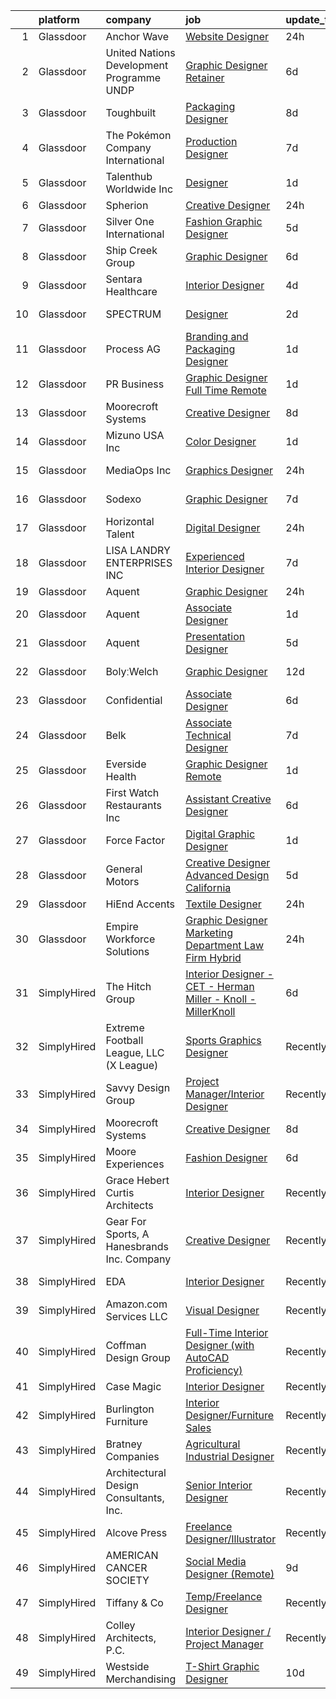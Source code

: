 

|    | platform    | company                                     | job                                                                                                                                                                                                                                                                                                                                                                                                                                                                                                                                                                                                                                                                                                                                                                                                                                                                                                                                                                                                                                                                                                                                                                                                                                                                                                                                                                                                                                                                                                                                     | update_time   | location              |
|---:|:------------|:--------------------------------------------|:----------------------------------------------------------------------------------------------------------------------------------------------------------------------------------------------------------------------------------------------------------------------------------------------------------------------------------------------------------------------------------------------------------------------------------------------------------------------------------------------------------------------------------------------------------------------------------------------------------------------------------------------------------------------------------------------------------------------------------------------------------------------------------------------------------------------------------------------------------------------------------------------------------------------------------------------------------------------------------------------------------------------------------------------------------------------------------------------------------------------------------------------------------------------------------------------------------------------------------------------------------------------------------------------------------------------------------------------------------------------------------------------------------------------------------------------------------------------------------------------------------------------------------------|:--------------|:----------------------|
|  1 | Glassdoor   | Anchor Wave                                 | [Website Designer](https://www.glassdoor.com/partner/jobListing.htm?pos=115&ao=1110586&s=58&guid=00000181ae39d930ac2b7c58a2650a85&src=GD_JOB_AD&t=SR&vt=w&ea=1&cs=1_e3ee3503&cb=1656485436075&jobListingId=1007968721489&cpc=F4EED0218A761C36&jrtk=3-0-1g6n3jmaeklsq801-1g6n3jmb0irma800-9c5ba889389ef706--6NYlbfkN0AMmzKC2Nr5G1e8rIw7Vt9yg0nX9m3Sh1UDMvcQtIa0Wcul-QjZsApobSvX44OJa3lSh8cP1X-DywBCyit9hz5W3gvs6T9dH9NieQckxS2QV5DUat1tUZHMygOTjCiNJZ574azr0NKm2RuBKT7u6oiRtwxQPs36SnkT3IjmN8ppASNMmRZDHPbD7ck-rGtuUwjAAgxLrzUqGpzxVEr-jdyl8cKECtE5z5NHzf0Jt0TvOlhQn1t65Wngs1t6q9VeP1mTNQs5YIdFfigHvjo2YxA-i61oGJ8HEojpS1iQQFqLbEVh9xbMfyTOHxXdZzGlxMQjU0aGZcXCP_P4dxSwVauC-yAn5dkkfBhrsh9rqVgO25NFxaLsEcb3a9GdFq1dRJiKg2bd5VLAc80I5gwcQbfonVcDBd9kj1ZYlVxR2fpNcuCO48aHMdSWn0rOJHD2PhSjcQbjTkWdlDarFfGAUOeAJB6p8XYVHW6SDDAIYU338aRuewI_HrrlXIzZafBLJBE%3D)                                                                                                                                                                                                                                                                                                                                                                                                                                                                                                                                                                                                                                                                               | 24h           | Remote                |
|  2 | Glassdoor   | United Nations Development Programme  UNDP  | [Graphic Designer  Retainer ](https://www.glassdoor.com/partner/jobListing.htm?pos=130&ao=1136043&s=58&guid=00000181ae39d930ac2b7c58a2650a85&src=GD_JOB_AD&t=SR&vt=w&cs=1_c52be9df&cb=1656485436077&jobListingId=1007957267554&jrtk=3-0-1g6n3jmaeklsq801-1g6n3jmb0irma800-9eb7f1d2f1fc61df-)                                                                                                                                                                                                                                                                                                                                                                                                                                                                                                                                                                                                                                                                                                                                                                                                                                                                                                                                                                                                                                                                                                                                                                                                                                            | 6d            | Remote                |
|  3 | Glassdoor   | Toughbuilt                                  | [Packaging Designer](https://www.glassdoor.com/partner/jobListing.htm?pos=101&ao=1110586&s=58&guid=00000181ae39d930ac2b7c58a2650a85&src=GD_JOB_AD&t=SR&vt=w&ea=1&cs=1_e7e5a950&cb=1656485436070&jobListingId=1007952430060&cpc=8F946C24CF1A525E&jrtk=3-0-1g6n3jmaeklsq801-1g6n3jmb0irma800-0b7d8448e62768bf--6NYlbfkN0C4BDBIIfYywdCnnQWSiy8nzgMXr_T-T3FVOPaJNWu58sZHQP4c05NbEHUnsO5ve6OuW10Oli3_DUMNxbEVmi82GZmU4jdpu38fPRpG0ek7tOhAinm8wbXyoXwmhT4b-mWKUgANTIcKIc0X1YcIpVF_SewikGBWXDbuiZcao1ss5ro8kVCe8W_Leo9dzysIyxEoVxBPMTTp54LnA7Q-SQtmnDzwgt601b8ncL-1cJSC919vHxuljOn8tLpdJEAjFWZ7GlnumDRDbBv2NKswp8ZIBJAXk01ClNEHkysT_ZcAKJaxlLMoG-JI0KXFZ0oM9c8yZxY0DWBZDW8waWXosbhblp4p88sWj_i-xZCdcQqwZn3DQai3ipp5ryy2doDQhUgjZlm0LlgHNd-Y6v9qDwvsz66meS-_T7cg5REeF-xVwtaimJf_Z-TM64he3sOO5FCeXPAU6UI9e-9XztFq2gSrG_KfmGiQbNTO6p5_Uef_-cnB62ti5qfX64DoPCgd5mgulkeW_U6vUGMy1EonVfe0SlSQwn_e6kc%3D)                                                                                                                                                                                                                                                                                                                                                                                                                                                                                                                                                                                                                                             | 8d            | Irvine, CA            |
|  4 | Glassdoor   | The Pokémon Company International           | [Production Designer](https://www.glassdoor.com/partner/jobListing.htm?pos=111&ao=1110586&s=58&guid=00000181ae39d930ac2b7c58a2650a85&src=GD_JOB_AD&t=SR&vt=w&cs=1_a674fa25&cb=1656485436074&jobListingId=1007955797822&cpc=BAEB662971763A76&jrtk=3-0-1g6n3jmaeklsq801-1g6n3jmb0irma800-4569c9f00602e85a--6NYlbfkN0CsgUO0V2fSZxJANSxJiftVXeq1wpG4BxYFHzXoW0hPJmDJUt2tzUiX1Ik0E_2Ey5P3kuNJ3C0wFjwctbU8l_JDKLh6ElT_rMbhSWciRMhpvSZpqoYnMlETf_RIlPnzlNUm4wIpokSk57A1FSCxwXFQT-1pp-s-hfYjvb8nAGcRUcCh59v9G856GmBldQ6_7ib5z4-lD4UQMI-os3xv9WsJ6If3TiuRJsJLkmeOSGvEE3TeHQhW0I-d4voCYgLZkaAGSWvTSlMQ2LgHzVE3poZkhJUiuJBnLuwutLY6pQCMX9EUCGin_StFgSF-nqVRvhYH-jY0P5x8yxd6N5e2LtEpl9pB-nqpCkDYZUbmVS3BAYVfR6deojuKzUvy98Z7K6LRC5cvAj03uaF_Rj9zyWostPc68Wq0Pn9aOuw-eX1Xe0H-2ugbMCYB3b9QgTNBYaJ84p5nBQWcchsocapG_dXWByfTteAaQflWgp3xjJsJqh-ppiIgKPHn5V3_8xkjaydYnESUrlnKT45R0bkV_89dHIKo0a4ZTz5SK3gDIztXQDUQlTDmJErQyxJkbBS3Nhw_TEWPATnkY0S4XYaoRCM7CmEE9ByErWWon5pJGcr4EHiiNQbxlsK9lHUrAIEsTwe4K3x64PXG6VwB_AdbiIZHQjPZ50qTx7OW6RKrAs7ixdMdGxknT_hnSw5Oz_U1WUrOd5Ryf94w7_JZIdbFChZsdjj51IyBl0w6YyMcAgdBr34l2POCvPj2nHWMFjquzBr1NJXzUdUJi8DZzJ02BT-43J3jcza2ihaQCaqQmSCk7oCjCdRaMF5XU3VqjsVSLu72uV2cIDbdMPw1j2l0DNrHQmOBNjqI4O8WEurT8LfL0fmRqbdJ2AXYamFdH-ry882EpTapnI_mnA%3D%3D)                                                                                                                                                                                                                                                                   | 7d            | Bellevue, WA          |
|  5 | Glassdoor   | Talenthub Worldwide  Inc                    | [Designer](https://www.glassdoor.com/partner/jobListing.htm?pos=120&ao=1110586&s=58&guid=00000181ae39d930ac2b7c58a2650a85&src=GD_JOB_AD&t=SR&vt=w&ea=1&cs=1_b5651ccb&cb=1656485436076&jobListingId=1007966635440&cpc=FD1C1DA32C38CFA7&jrtk=3-0-1g6n3jmaeklsq801-1g6n3jmb0irma800-fbacad516c4124db--6NYlbfkN0DpwFV3tuw9vFlML3xauMsT_S9XsNg3VdZNHiuyFzGFE3ciwNCiWa1qTVbJP6xa3o2_RDibRzh9ZakIX3XITw2FMiqLTKzcm8WACGVKYWHYVohHcXxKgB5hdrSb_JJExb_URpaFFGq5WpQ_WgKlwSp7mM-D5dJ1tAh75zwwP2K9299EAg_OUP-MTQBniZ4iS_2mndCXJ1kf2t6RSvv1hD0BoY0NFy6h6G7jjyN3H22ldfsy66VwiXhZIXg96T5jfPIeswyAAIiWJ7byNuRemPUIJRhl4nDuSYtA5AdeZ7B6c7np5AiTxy-kQ_m0LBBXCX8dIvC6LTgQKdz_puPjyQD9sgtu9F9oTChz4OTDtLHtLAhhOvAn5ZQRjVV1Xq6NUAIaUbDdZrwgXWe6aoRKjnHWYJ-qm5hyhXrAhRrKI1PuLc30FU0CmW-f0bqAcTphuajRZYVURpaC3ir5aDFBUo9DYerEdTVm2mZoeK-PKgVPvQ1NAOdc7d0zA74beyJmfwxsB5a0wxVK48QKdElrGmyA)                                                                                                                                                                                                                                                                                                                                                                                                                                                                                                                                                                                                                                                                     | 1d            | Newark, NJ            |
|  6 | Glassdoor   | Spherion                                    | [Creative Designer](https://www.glassdoor.com/partner/jobListing.htm?pos=119&ao=1110586&s=58&guid=00000181ae39d930ac2b7c58a2650a85&src=GD_JOB_AD&t=SR&vt=w&ea=1&cs=1_759d56f5&cb=1656485436076&jobListingId=1007968398628&cpc=1CBFC3E34E2A31FF&jrtk=3-0-1g6n3jmaeklsq801-1g6n3jmb0irma800-a004ee921c75ddfd--6NYlbfkN0BpNZHkGCYrNx41be8qaaTe0TzeBrdPS_PZvndxEDoRqCuH3CNcO_WgIxvH872q8BX-7iqETQq2o4DhM9gu2Z8ux8jUu5fKgiJQEN2ZBoisA4QWu2kSLHOEa8QUrQ9bbrqrJltAIE8KLgbM7W-fojAnViAWRJ_uk4RFZMsJ4iln13-cpJy_LFAPoxV-GOYumSrm579Idxa6ihUSu9TdtqA6FK_O1FLDe4PNE-VOMp1Vjve-2HVCSi2RH6jhuJU6dOb9G5iPd4BVk9n4u1grBc2eYgafhH29jVv2iddS-UdKUFxD-hFt7i5YvApccnp6g4a_oxjDDnCL6crvJp4brBQBrIDXx7TLF42qlkzz3HolOBXoN0IKP01zyyUG0Zt2cFornd3d7qaVS6LuhyljuWcJwVNIrCmFib91V8BCij0apWHAp8tW2z9KyNOlY1Q4iQ85Ekj0X9EBT1SfwBP0sJWEFi0M1s9YAcJhWE2Bgi3HMtcq7DFPnkC4bN-XMkp2E2nuuAQE6RnABw%3D%3D)                                                                                                                                                                                                                                                                                                                                                                                                                                                                                                                                                                                                                                                                | 24h           | Lebanon, IN           |
|  7 | Glassdoor   | Silver One International                    | [Fashion   Graphic Designer](https://www.glassdoor.com/partner/jobListing.htm?pos=106&ao=1110586&s=58&guid=00000181ae39d930ac2b7c58a2650a85&src=GD_JOB_AD&t=SR&vt=w&ea=1&cs=1_4f6c6224&cb=1656485436073&jobListingId=1007960182730&cpc=F5E96E35A1725171&jrtk=3-0-1g6n3jmaeklsq801-1g6n3jmb0irma800-3a6a9cb12624eae0--6NYlbfkN0CPKkCvCkja5ODHbDGpYljTShcneim2dZY2lAzUYGn0_73bX5U5zSpw1-HyiiWgRcUjDq3i3VUoVJlTgkZDmhvlXX518Sipwod1cTQiTxAsFXCPT7pTeq8s_3FoszeZkZC-JeecFrGFslj4r1eijsPk-JPu5v57Clh1fePcP5cvQ-NvLbo1Pbp2bIznynr56-9J7ZGthNPkN0jfAGa6MWSA19Av4VbM_nhA7eAxXTzEZrjoZzfw7UlaUNJ8OWXC4wtnm_rPnVUH4KqucPdmBcWR8hRzjlkHI3a1Si670T-VDmdRDtqynHYzfBiKbXwphdT0E9ogl8sXSXH5ygyonk5mhucYy8bnIzLTkF5mxDx6H-zN-oCZNbZ2gzxe8IaCvrngNm6RmKa4s64IgOu0fpe2EJJRTo7DTaYssakhu4AEd6wKG4VVUwqQcIPh34RnTUJ1eILtqMObXXA8HT7Tr0QGu5IjB80uSniAldt6BZS_u8D-Jn4uHROweMbqytAtwaJkeFUWc8lAsg%3D%3D)                                                                                                                                                                                                                                                                                                                                                                                                                                                                                                                                                                                                                                                       | 5d            | New York, NY          |
|  8 | Glassdoor   | Ship Creek Group                            | [Graphic Designer](https://www.glassdoor.com/partner/jobListing.htm?pos=108&ao=1110586&s=58&guid=00000181ae39d930ac2b7c58a2650a85&src=GD_JOB_AD&t=SR&vt=w&ea=1&cs=1_740d51cc&cb=1656485436074&jobListingId=1007956703658&cpc=8795CF9063CD573D&jrtk=3-0-1g6n3jmaeklsq801-1g6n3jmb0irma800-294a730c8ecf10c9--6NYlbfkN0B9j9O5n-1LscwMAdS4p-6oiCmxaOWXlhHvPGnFmzw30uwkfCvRkxt40IVWYaQ7Hf7-LqEvmsr1xZr60duPNPv_NX8r5pq_YsAoYkFnCjLd-K6mnOYtD4f0z8fvGbn7ShgZI7g5dEga8zkdaV_NN7LGhUa3viJOCgULhL6VL2qm4JF2zKjomx-cTzeEtrm5uu10bjoCWcQyM7AslicwjOVxRB0VIrQ_3DbO7GBBNbmEbZ7sGx0q3ywZoq24XheKLhaL6sVsNu2frsJh_HzqcGHiG3YapP-8qyDM2ZDpETPNslAJtTeaGzKIsKdWtfqK-yv9X28w7CDJARlok_yyq4tFnkFtFFQK89AslKdLbQlSMrff4OCwwcBnY0dmxIDBxfd6TyP5qKcDcZXvnLkul_rTm7sSq-60NpEP6F-nWX-pon54OULIVgW3JupcPf_QAh9pIqY6pYMz9ixS_LytDTAstLOM-QWfL2Wp6j3YQbBpxSsZUXV-1JIq)                                                                                                                                                                                                                                                                                                                                                                                                                                                                                                                                                                                                                                                                                             | 6d            | Alaska                |
|  9 | Glassdoor   | Sentara Healthcare                          | [Interior Designer](https://www.glassdoor.com/partner/jobListing.htm?pos=109&ao=1110586&s=58&guid=00000181ae39d930ac2b7c58a2650a85&src=GD_JOB_AD&t=SR&vt=w&cs=1_53722dd2&cb=1656485436074&jobListingId=1007962506642&cpc=1160948BCBA38B5B&jrtk=3-0-1g6n3jmaeklsq801-1g6n3jmb0irma800-7994117a7e047eb7--6NYlbfkN0BR10NTQfaB1yo2JGhWaVBWoe3GU9Ykl7KQ6wmprbJkziVFgZ-JEYuOUk51A-EqTm_dAzvgjvmxf9MwdReZZ1c0joDCD1Me5h4nIGpARPchOQREjDUWSGBWOeO5M_PyGca0h5tRCbThnC1LO6L764U2Rkft3yafMcI_38eksdvBjltif4L9QXFIvEbErQFqOhbPTbA5sa1PCCSbwmMj4UnSHww8rfeGBXa9dxnTUjz2IkjG4uNijCBYepZHDfHcqSK0Ik2_7SdHDocNB-Wd0rcVjPEEAoiGs-2OUkiR-e-IAFyhq9cdCl-eszYs-yjNJwlK1aA6su7UWg4VexWzDbzrrcKLqGtG5oRXgspMe8Kv4GAgMlDqi462SmMnjjLwGtCfkHw__emsUEgN0T--W7b82Ic4tpUsAHWtXW1on_dFcKJo98OF9C9jCjT_0F8ZMz3yv6nUvQVKsoA4ka3fvRZRyoiKg1XOvG92LjYJqdo_6lVl5y0Cf9iQ8jZqflqnAdu1bLbKSgTQlTWvy_UJaP3iLj9MK7k7Re2BWTPvAcfGzis6s5SGANsD60B2e_BUFRNYeEYkrAoHxyqZQZlgs_AVgnodqwvsVg5Y1iWbErq03slASJbE4bqEQeKiOlKqV1L7p6DJNGhQiOckQixX4QVqgP2cGS1wHxraask3BdQ0Qi54aMwvtvoVlq-ylLNZdvKIIYlXPEHV-WOZq8L56oKuh3SALs4lbIOXaBuIGqqzk8B8EId-qgVeps90SOaKB87r3tpzIPw5wEj9pwl15m6rNWpeJQ0truXtc-QMjWWm9pPiEvPq68XM9GAy8oD5M5lL7yDD7sfisH0uDdcrhiXRFF0uunwvE-z9ulPt9SPcTWXvnnPmZI7rzE7nmQVWm5eyTuLhst-Q9pN_0siRYH1FUF0Vsp-wSKpVZdJT87vo5Yra3h1YpgaBg82PGYV8Q2i_VdHfvPC-690cRg-QAbWPaGXELSNSWTlTbXohQVFooUYCsxrhsXLGIfqeLID-QrfXJlYP16m2M-v0QHCEAFGhJCIwsjUANX9Qlsh1HaOwux70yYvtOGIqpqpS1jw_lrWPZvnV6pmqKgZWdtjVpXYujvIP7rbiYxNurxiFeT-gNcWRkQMTgt3Xa7S_McKZMMXAxhVDP1UHoi9HU9LDavZ2) | 4d            | Norfolk, VA           |
| 10 | Glassdoor   | SPECTRUM                                    | [Designer](https://www.glassdoor.com/partner/jobListing.htm?pos=104&ao=1110586&s=58&guid=00000181ae39d930ac2b7c58a2650a85&src=GD_JOB_AD&t=SR&vt=w&cs=1_c4f61b1f&cb=1656485436073&jobListingId=1007964859367&cpc=40021B6B9FB64F38&jrtk=3-0-1g6n3jmaeklsq801-1g6n3jmb0irma800-bca17ddc9c90627d--6NYlbfkN0CeXNZYxOzgf11O9-TFJft4I5QLQjKTqoL33Rtx55G7TvJvoeF0OvnaEShlzRsRct1467AX8AsKdAvFS41gaH99N4hkCd6XS26Eq5YKWK9r3pFN-0gSKkMv9CrFJpbE3QiMHaOKlApa-BFelzqr2Aua1Z6AmSDI5kWJBRAWIfFAQcZCSPe7Rn48HEkzmEwAA_OAzVxBnzkf51HkVymlWM6kgJ0peE8n8qdH0oibvhLLAUDcL7oDNUmgz9ivHMmiX-xjK76PbGU68cjIWhjzEWCL0dyKVe21aGY0xZxj27ZgJztPJfnDKEyl3LTziebVUahE_71BuWEQx5o1phT2jX0GuWuMcVDWf_fvZiaHohERcaJ8f1ROPHxj50VZ0XXit7zM9N3mgvZLsPuyrc235yE6YGTUSo3zo62YnL2A-aIVt7-qrXv6v96g9pkPgBR-Lgs%3D)                                                                                                                                                                                                                                                                                                                                                                                                                                                                                                                                                                                                                                                                                                                                                            | 2d            | Greenwood Village, CO |
| 11 | Glassdoor   | Process AG                                  | [Branding and Packaging Designer](https://www.glassdoor.com/partner/jobListing.htm?pos=102&ao=1110586&s=58&guid=00000181ae39d930ac2b7c58a2650a85&src=GD_JOB_AD&t=SR&vt=w&ea=1&cs=1_7f1a875c&cb=1656485436071&jobListingId=1007966773609&cpc=FD1C1DA32C38CFA7&jrtk=3-0-1g6n3jmaeklsq801-1g6n3jmb0irma800-8ff9b889165fe325--6NYlbfkN0DdNONLqhA8z6QrX6vw37qu8cGScUjPKwqVQr3YAsb4-4WTJI3A_wgZMMbJk-JR-k6XDuSuM1QXAjKzbPz7F4GCNQ96wTGCtzMdniKO-gkPQqC8XHUi2vyluXx3_HjqUU2IqgGd2UtY6vwGHRN_2bHJkogKg6LYVuYaV9wGEnhuViturJ039iS_HsWn7NV5AqkQX39Xt6VVpTxyGyuYFJN4lrwKIOGymzspExtfPzxbqTCMx3k75cbUjEI95JJ6d6EG6BuYLo4GTY-evURYgIMzOWwwYVda3_ZCqiA8GG6FCHLr4x0V1UdPk7ivkTnSnQX5fuIJjNdZJUH_XFP22FNG_n4fhLFYxNgWlg26IBFV45mxgk4LMazjV9l3XngEenGOXCx4nf1iqvYd8Aoopv2TGtrvsxhlhnaolonnoj7i-AFqYPTj6bRYGhYiIMRuGR-6-YQ691YSdpnMeajPECXXIJwrq5wbvWH7xU6gSJYcy5rcvU81OAtQsSloOFv2K34%3D)                                                                                                                                                                                                                                                                                                                                                                                                                                                                                                                                                                                                                                                                | 1d            | Remote                |
| 12 | Glassdoor   | PR Business                                 | [Graphic Designer   Full Time  Remote ](https://www.glassdoor.com/partner/jobListing.htm?pos=107&ao=1110586&s=58&guid=00000181ae39d930ac2b7c58a2650a85&src=GD_JOB_AD&t=SR&vt=w&ea=1&cs=1_ec79c3b2&cb=1656485436073&jobListingId=1007966459820&cpc=149B3D5996025BBA&jrtk=3-0-1g6n3jmaeklsq801-1g6n3jmb0irma800-215a19451a257366--6NYlbfkN0CjwBwvfVX1b9kDLr-RY4VyrIfcKb_a4-FgxXoxzwQLf-5TVTX78as9mxXK_rXE3KMZ-KQ6gN7acdxr187QaNw7QG2-q4Z_ctUwf4TLSGCvObpLusFm-N9_23-ESTFwS6zU41hUkvMqLoiYJUcqnqn4frsANllnSaFCsUH1psxv4V_GKL-sfNNjY_kEtdzYmm267qK0tBIxrFuF4lxtvifR8-NvSk8n29A_H4adN3vMyiEEZzxZjxv_HLR4NXB9bkuarMpd3OerT75trs9RFpgYsuZZs-xzBGhGaXlxOUVsLCs7EFuo6jpv12peiSlFl3SdphZoDYzfhgucTws547nIbCyUEvZ8wr38_zZe0kXPLwbtGcOMRUjg4mcP0XrZgv3tp4vp3YL5Gn4R3D5zQm_PAvEW8TrzhrFSq1YEgyh9CTYWE9jv4ejl0HTnu9ozPRdhYQLdyQAgbYeqfrKjORva4uuR1er7PsGTRPfJoBCcQ8iAxH437Qa5tz8oRSoRDFI%3D)                                                                                                                                                                                                                                                                                                                                                                                                                                                                                                                                                                                                                                                          | 1d            | Remote                |
| 13 | Glassdoor   | Moorecroft Systems                          | [Creative Designer](https://www.glassdoor.com/partner/jobListing.htm?pos=126&ao=1136043&s=58&guid=00000181ae39d930ac2b7c58a2650a85&src=GD_JOB_AD&t=SR&vt=w&ea=1&cs=1_7a08f7cd&cb=1656485436077&jobListingId=1007951975171&jrtk=3-0-1g6n3jmaeklsq801-1g6n3jmb0irma800-01db481e05daf2ac-)                                                                                                                                                                                                                                                                                                                                                                                                                                                                                                                                                                                                                                                                                                                                                                                                                                                                                                                                                                                                                                                                                                                                                                                                                                                 | 8d            | Remote                |
| 14 | Glassdoor   | Mizuno USA  Inc                             | [Color Designer](https://www.glassdoor.com/partner/jobListing.htm?pos=105&ao=1110586&s=58&guid=00000181ae39d930ac2b7c58a2650a85&src=GD_JOB_AD&t=SR&vt=w&ea=1&cs=1_4f6bf39a&cb=1656485436073&jobListingId=1007966414033&cpc=6945AE2F4B03E059&jrtk=3-0-1g6n3jmaeklsq801-1g6n3jmb0irma800-490ff5698156e145--6NYlbfkN0D788tVLZnHYB2JKTLmCXo4PydfvtZKcdbYx6lxKaz3IjTqo4azoijWzCH1LRIfW_fhaCSG7zgYILceuL1ZZnnRKKWXS6xey59yu1XyOH9RvptJwI4s1Hr8zvOookgosNNPnbvaZpwj_6a-J7ZExfNARSobaWC-Izjq-fKLoS3qGq86wu4HtSzA7u_hLVjrK7dX4-eBelQD4yyDKvqd2W21zhB2BNlywtsCm14Zivirmsb3gpu1rT2x2xijnQejOcHiXlgBXGANw33eUtnK3blTpG6DFlNLVMWUWz4yuvtgNp6poZiR3sRc-WPYv6aP2mH0Hwj9wJNtah_c7PQIfYYC6Mqx9METe4kW6Ta4mJWQr7r8t37pyqFUAm9SGbv_E4xn8dhFn3Kx3n_RAfRvS3gN6_0xOwPiBthAifqLof5LwASb9z-2F-kaYeRMKPuENpseedlDGJ4uZJjXuFKWklQq0X1IAIj9gbI5m_o-FiYmxMI9axQXD_R0ptefssmpZ-Q%3D)                                                                                                                                                                                                                                                                                                                                                                                                                                                                                                                                                                                                                                                                                 | 1d            | Peachtree Corners, GA |
| 15 | Glassdoor   | MediaOps  Inc                               | [Graphics Designer](https://www.glassdoor.com/partner/jobListing.htm?pos=110&ao=1110586&s=58&guid=00000181ae39d930ac2b7c58a2650a85&src=GD_JOB_AD&t=SR&vt=w&ea=1&cs=1_e62aa2b3&cb=1656485436074&jobListingId=1007968738643&cpc=0C139D4CAD5A6DB2&jrtk=3-0-1g6n3jmaeklsq801-1g6n3jmb0irma800-0dd8e97b1b3c358d--6NYlbfkN0Bzkuy17zoNwKMVjyusHhR7JNYo3SmelKzW8jp1Pa4Tky9YdqQTYDruC9jwM657cDJ6QwO0vag973hebQCCjz801zfGtejeurc7xg1cL4dIlhY5EuQf0qewx-8VpQm-2uD3oHcKrNgmX_AlzcjmkBP3n-vb1bjhbbSY5q-sZqMMzG187BbQIdKCo7gkkA5clJvTlc91keRDsUNWp9l7GIjAv0-Mw9zbBYwmHWnMaNCsAlTOIGVDkfBzuQ1W18k85XQKgadQ3IKg1noTnEFfQ_duXkCJEgbPfdJEZe0R4oFBRqoLApqw2pfH9Uaa-DeaKsi5FwUSuV1I2ZY6PZY6Re_d1c4r_QoSUQ6NrkRlDzucKJH0skNpR7p4GL1InQbws5uyjGBzEEkN3yJeLEf27ua-zsFhct8rC9sXkMRhyMoBf--h9O4uzk9UN0fbT23n2-eQuvNped-84MKwGMRCZunu80ulBxdYu8xqWbDRY1_FgaTe5JZireGvpmuQvNjs060%3D)                                                                                                                                                                                                                                                                                                                                                                                                                                                                                                                                                                                                                                                                              | 24h           | Boca Raton, FL        |
| 16 | Glassdoor   | Sodexo                                      | [Graphic Designer](https://www.glassdoor.com/partner/jobListing.htm?pos=116&ao=1110586&s=58&guid=00000181ae39d930ac2b7c58a2650a85&src=GD_JOB_AD&t=SR&vt=w&cs=1_40525f1b&cb=1656485436075&jobListingId=1007953646178&cpc=A65DF3A704A48F9B&jrtk=3-0-1g6n3jmaeklsq801-1g6n3jmb0irma800-f15486db00b46098--6NYlbfkN0A5-und26U9d5Hv7Hl7DTnUePawYKO1VqWAQ9-K0qnZ5MyiOy1CTmOkZqgLGKgZ1gpzxZK9AhdK5W1olQKpX83J1LLhfcmCMjcO4mkBWY6MycXfe4-KqAqiAwDp6Euda1-vc2mh_IwedWbyFBCA76lzqq2JxFi1i2950vFEHMuvmeHuuognZOElu9_irgkZRPz6jjApQvSWAu2jS2uRNpPF9fCLqQtFAoHlU39ao1wkjSNiQnclUzyNk_qqk5Ei6b1cFZ8SsiTCeFjusPZD1PlDFtY-vrhxhrlg2tPKeubDsWv1rhr-a1WLgjGsv0ckmseWJDCIEI4VySICHXQHxEpxYjgSKos7QVxSoFdMGqY4bfZ0uYuVIq1E6q1yh7OpYRNzk_NB6sEv_w21cBWcjrJXmNhmZAsXrgmNv2Su_SUW0HbZZ9VUhZHYc23Jy9EisZYO3u1JjFehuiRlY_5GHjv78ppYNGcTcziHIuuX6zzmaT8-8h3erZ2TFk8YxZL3-N1iNs5hUW3i7gkVSr4fWbicTFa2FlSBYCLuu7LwNOS7oe3cUFvapcxJLGetiw10fel7PZmDtWUKYgccGa4E6idC8Yh2djDfQ-Y3X_SITAm2mIPmo9ZnmNT2u21UXLnXIx-Y4zRNNX7xPa9U8dNWF-XDNihVDiHvNeIahZ3ZIiYS4Bz0v0cNqKh_3QSAzvIIcYhDPk7vnNbldVnoVoF7rgpfOQoRAlVcNq7Rk07sps1xCYn67A_8qMY19aZwvIUvZGMhGH-L96YSzg%3D%3D)                                                                                                                                                                                                                                                                                                                                                                                                      | 7d            | Las Cruces, NM        |
| 17 | Glassdoor   | Horizontal Talent                           | [Digital Designer](https://www.glassdoor.com/partner/jobListing.htm?pos=112&ao=1110586&s=58&guid=00000181ae39d930ac2b7c58a2650a85&src=GD_JOB_AD&t=SR&vt=w&cs=1_e7454feb&cb=1656485436074&jobListingId=1007967895358&cpc=26740BCDE5E48596&jrtk=3-0-1g6n3jmaeklsq801-1g6n3jmb0irma800-19327f77b639567f--6NYlbfkN0DVLD0NwOQENOe9ZSCJLsOt28qZmO4545ePKxrhyheH8upjNk3dgyt4DL3FrYXEpTf_mQuEvWibn_86XQmNzyMabraZJyfYTvlwlIoX34SJL3ElKn-eBOivGvjT52WejSFiAP3JaXlFW2CM53Is6n4hzlS5SDYY12zMbFWc3_t18o-NGqid37PNo4O1SlqOAZ5BCplDVbjUfbZzYPO7GiiAR-w5Ulb-eG03bc9gltuUaARWIMwN0vV01pCr4KlsLp6Jj9rvNT5GGObBozCJJ4On7GCzGf3EYzFUCK4aEJueTjl4BTAfVYgaNQdoin59i7dpav2CIv4EzWz-lhT2tmt_dQykFFRec-PPpF0aEqbh_f6rF6G99mCSJKVPBbshXSGDR9kIyul7_JQzW1t4Pe_DX34DA4dX0nMwb4YDNbOxf3ujqOt_MnT_52g8o6vFASPI2HEg5R6YYPw6ot-mJfCnaK7il_J2QyxRhblEY3asTsM8k32K6gaEqpdLbmF0_mFvAVj1KomhOyseEpM6tgGVLfyEd7Myrw1yPyleib5gzTo72qahqJM0J9jQEjxKYeP4znf8cyNdxuSlkgimF66faiv4qS-KCOapyqANCz1Y4spDZrwBMBVEff075fiqDvO8jw0PfAf12oqsNjJBcEaay1MsOsbyB0uTbKTagMairqZaqp_wX6po1Q0Aev1iK17Xbyx-KkxeL74VfYxg2oy0PjfvXKstqKfKagGMHh9xtPPyhryFVDJQqOwp3nliwJ6vbWqlf60NhqckVE-Yj1PNfTCfCUukGt8pOyVbIaIcEo8ZndS2F2AL6yYlgWLxFj3QsDy2lVszgZglCbfpLWHPBWCxQd-iSfjxF9uCAWkYg9jyEFQYyMyPiP3PJn9ensr3FdWdmhiaxm-pb79ukAaX81cJWLCaaYGyM54xLDMXfKnMa_df3ycjWV4Ugqs4f2s%3D)                                                                                                                                                                                                                    | 24h           | St Louis Park         |
| 18 | Glassdoor   | LISA LANDRY ENTERPRISES  INC                | [Experienced Interior Designer](https://www.glassdoor.com/partner/jobListing.htm?pos=117&ao=1110586&s=58&guid=00000181ae39d930ac2b7c58a2650a85&src=GD_JOB_AD&t=SR&vt=w&ea=1&cs=1_758c9cdf&cb=1656485436075&jobListingId=1007954548298&cpc=334ABAF5D42DC775&jrtk=3-0-1g6n3jmaeklsq801-1g6n3jmb0irma800-8a040da9ef02887e--6NYlbfkN0B40g_kyQAR-jnNY8IkPqYS8h6bXvfkX8QjQq-5O00GOrUdwYE7MAw3sC6R0mQHVTWylVLgOOvy5BBA2xoNZ3bYIrLqhqz8mrIU7T4htSaQ_eXiKVgPEHPIBgzmVvqxLWTkxNc50fW0Ex0HeHQ3auNdn9ON6oQ-Ulu7JkdgUK6q11WZ3xnwJVXTUUBSIofxAo9T9NGrgEX_rf_pRE0a1dLwi52s4I0s7zl68YHErsT4X49GvZJoZrgYj7bgBsU9DDlXuub9_vCFVudhf9TpIrN5nKaRKgWDs4g4D-TiFqR6nhRoDCCxyVPcwfw4YqenQ51geij9GeHBX9XxCQpaXvSq_zwLAeoFD75UuvUw_PShNT4uel2VokTt3XuCAyL0vpDMiXNhGbl2Dqbh7SyxKRgc9yUR1V3O3n7sMBWAvsxp4XI4xenTEKcdy_MPzEOn1UKvGdtMmikYRFGEJFnLLUSohqy3tvykWWVVYqUeyhI71PteRpm3qwB4Sz8HEeeshoE%3D)                                                                                                                                                                                                                                                                                                                                                                                                                                                                                                                                                                                                                                                                  | 7d            | Arlington, TX         |
| 19 | Glassdoor   | Aquent                                      | [Graphic Designer](https://www.glassdoor.com/partner/jobListing.htm?pos=125&ao=1110586&s=58&guid=00000181ae39d930ac2b7c58a2650a85&src=GD_JOB_AD&t=SR&vt=w&cs=1_e3c39b91&cb=1656485436076&jobListingId=1007969463685&cpc=9908D8D4413DBB8A&jrtk=3-0-1g6n3jmaeklsq801-1g6n3jmb0irma800-a82a7975d05a54b4--6NYlbfkN0DMrcEu7yrtATojKJA7cEzGQ3FdRGWLh0CZQInL4ECGI9gD0Wolx9R2EDT7B77c2cROocI3EMAI3y2oeblD-z1Xd5DPa3yQ8uaQDqIAo3reOKr2ex9SeTU2XWuX4MARQoSO3CIb0SSjT7qks1rFluHKu08gfWZlcpXSXf4NWMJUmGQU-TdW4oN8YG0ihDzAUGLzTy5LM7gyP7mGs6kBw_SM0jXKGXVvUYJS_9_ooZ-7wyVuTeTBY-BUcjR8D7Gtr4QMWED7WrOj63YibNgczweq7G1wNJPioB_hQG7mR0nzbx9pBLOny3wjRMr73ZHF6ruThkZdmZsGvPffqvr80OTneiOv5_BslwieIi6l3oz0LK1NdTzjU9BH5Irm0i7NatTYofYW6DQsqZWD2h-qWaBLq39fluHqCWROykz93evjgBndLYi68P6eZzNr6OEOI9SPM4JP44F3Lg%3D%3D)                                                                                                                                                                                                                                                                                                                                                                                                                                                                                                                                                                                                                                                                                                                                      | 24h           | Remote                |
| 20 | Glassdoor   | Aquent                                      | [Associate Designer](https://www.glassdoor.com/partner/jobListing.htm?pos=123&ao=1110586&s=58&guid=00000181ae39d930ac2b7c58a2650a85&src=GD_JOB_AD&t=SR&vt=w&cs=1_1640561b&cb=1656485436076&jobListingId=1007967009814&cpc=654405A9B1E0A9F5&jrtk=3-0-1g6n3jmaeklsq801-1g6n3jmb0irma800-0ce42a78c9c5330d--6NYlbfkN0DMrcEu7yrtATojKJA7cEzGQ3FdRGWLh0CZQInL4ECGI9gD0Wolx9R2EDT7B77c2cSBaBpaiKgMXBVGPHKO3a_nlJDGkXRg-DCk30KVRFz7PnOv9t4EfW4Q7q6c9cvE6KRjTHAM1Yc3W_RLbIqduAiwSYS6TqQ1JGIX9VJUylxU433xI2PtJqeldjEf1qCllb8wF8mBG4BP8O4mOpUTufWAhjGo_CM_gLS0WQQmq1Kyu8m3azaXOIyhRa0UDA8ZE614rxoDqbE-LfZN8dUc6N14-eSQCQ9R6Ql2SUbVQtg8jUuR94Y3MmrzB5VxfE6_nVvo3DrdsGmtOtUCuFqKiBYbhLUanpSIm95xAHi6JV-8klZyB-1qWvD3h1L1mUMicb50XRNN6PV_HgBD941weCGlMW1FpIiGjNed7ee0W8MvjigvQvJuNYftiabO6g42kyhOHP8Qk40JjA%3D%3D)                                                                                                                                                                                                                                                                                                                                                                                                                                                                                                                                                                                                                                                                                                                                    | 1d            | Remote                |
| 21 | Glassdoor   | Aquent                                      | [Presentation Designer](https://www.glassdoor.com/partner/jobListing.htm?pos=122&ao=1110586&s=58&guid=00000181ae39d930ac2b7c58a2650a85&src=GD_JOB_AD&t=SR&vt=w&cs=1_8d1d9830&cb=1656485436076&jobListingId=1007960233512&cpc=6FC5BA77C9A4CD78&jrtk=3-0-1g6n3jmaeklsq801-1g6n3jmb0irma800-95676844a78f40e5--6NYlbfkN0DMrcEu7yrtATojKJA7cEzGQ3FdRGWLh0CZQInL4ECGI9gD0Wolx9R2v-Aex0-GK048UWJ1v8s0w5YQT94qvgN2sdVsAn5Kx4AJe6pOvDi-WhlnvOvfvY24scbKQoZHttpDhxYX5R7VUs280gRwabV-k75Os2x6SR8kdsv7gzxuQVI0JMdO12aUPu4zyB13EsV6rwWoqjkZmcGNmueT9_7Ak-8bLPOXPKf0TZztAmq_3qJzZUiEQG2ssWpqQbQccy318Yr5SFMsYOh7kR2UuAfokV2QdWroTQ5TQp0xH4QUGAeNoIIqFgNipS98COecrDEosVo-c4F289TdHWDS2uVJBEfbSWwNfu4_ByHbE2pP3TjHpllDo2Y2IIz0YQdQBDE7Nx6mxAszkH5_cMUuFG9llOjBeJnIuCsRgBHn6BJSSUpau1HRbOTRY0vBpmWYXDNFr2ctwyHtQw%3D%3D)                                                                                                                                                                                                                                                                                                                                                                                                                                                                                                                                                                                                                                                                                                                                 | 5d            | Chicago, IL           |
| 22 | Glassdoor   | BolyːWelch                                  | [Graphic Designer](https://www.glassdoor.com/partner/jobListing.htm?pos=118&ao=1110586&s=58&guid=00000181ae39d930ac2b7c58a2650a85&src=GD_JOB_AD&t=SR&vt=w&cs=1_f50088f0&cb=1656485436075&jobListingId=1007945330601&cpc=9EDA28EADF1DF7F0&jrtk=3-0-1g6n3jmaeklsq801-1g6n3jmb0irma800-dcb11781c99f6867--6NYlbfkN0CqWyKI6aD7ZoLJo0778f7QH4ysySb3kVjVYgdnPqfb5eOb2ysPeRf9DaXBnp9iYqsh-ICpEMjAMfNw8C9CRTj1c-o_i4_4YGOgrmJZ8_xEtSqrAxje8j5eozlrd4YTYzzFwmRKTtepn-xEwhh7X7-Z5HPBvKayd9v5Kaxp_tCvaxNNMMTaeb8QsoVV7r3I23fjprniMzVHUNoUCH2tAm64fpRd-kyEmhyWbwmLCM0iNzbwUlqNpQ1I764KwdhuoSd8Ri2BhiLLqb1KfdxXiPUnuW6U8p_9AQOcsiJ9fFialImiy3UnJeTV9K0E0IeukZUyP_OZ9woC0dnqB2vnRnZQh4RbgwG23g5jV-h4RTEnyhiUUAT5XshV_1oRTJ9CuejC6tVp9pRTkz8EQNpMlzAPCjEjXF3z9_xivmeh4zn8FN0T-wNqfrYESKbpO-1VLVCZT-9WmwPnUUxGjbD3obKXPSNAk0sv8y3qcpRmd6U4JhRDez4vPiI7NuETyAGD8uPqhs3YN1TCGUO_9uiVVthSeqtgXTNxdkBLDZVTGaUuNs3vM5DM_zCh3EKb8DBS-p0u04GDoig4nDoh_qUlRNBt)                                                                                                                                                                                                                                                                                                                                                                                                                                                                                                                                                                                                  | 12d           | Portland, OR          |
| 23 | Glassdoor   | Confidential                                | [Associate Designer](https://www.glassdoor.com/partner/jobListing.htm?pos=124&ao=1110586&s=58&guid=00000181ae39d930ac2b7c58a2650a85&src=GD_JOB_AD&t=SR&vt=w&ea=1&cs=1_129203df&cb=1656485436077&jobListingId=1007957246680&cpc=3DB599BF2F4828F0&jrtk=3-0-1g6n3jmaeklsq801-1g6n3jmb0irma800-e1eb10494b992c02--6NYlbfkN0CqvJSq_zTLMD49U7TMKj0W9F2GnfPdvBqL9dchVKWfnVFFys0zln8XLzvEw6VIqMD_SsMc6ANFtnpYpkQnXOgTTy1zDd3Xu_YVCilDRKtaFhUjhS5l6pczdTysHlBtUkzHgovswBGA1fA8MvfKJbJfxUXgR4nWV02-w5pclGHjIeUKPOzLyo9RvoKzZh5fkhddE9ZQIG0QRDtKJ40RMn-lh7zds56TFAmIxLhzmaBKEObRt2qpXThqrLa2yv6T609icEv7sH_e4WeDqo5zbXsAVwm8rurvGU9CqcBAcirPK6NElfJe7Xz7qe5uP6BPvCyiRT88C6QHWVlZg3LPAvpAmb2n84O06JUQ2YGU7FXGQUCRSQ11xm5QVPJDulh-IQeIah3s3Sv1ti-Qy0-mtv9vbvGMiCOvRBaHx9Fl5T3RzaLoq25C4BkptwW_6rfzo4URAejeyNKCjABphgwtJMn1v2NQSJph66bFuMobJ0VEu_kOb2HO153bqTwhB2kzZW4%3D)                                                                                                                                                                                                                                                                                                                                                                                                                                                                                                                                                                                                                                                                             | 6d            | New York, NY          |
| 24 | Glassdoor   | Belk                                        | [Associate Technical Designer](https://www.glassdoor.com/partner/jobListing.htm?pos=113&ao=1110586&s=58&guid=00000181ae39d930ac2b7c58a2650a85&src=GD_JOB_AD&t=SR&vt=w&cs=1_ec0451cb&cb=1656485436074&jobListingId=1007955653646&cpc=444700D72F2ECBCE&jrtk=3-0-1g6n3jmaeklsq801-1g6n3jmb0irma800-e80d341a6c1fc504--6NYlbfkN0Da6J51kXWVbKwKvqLrPU-n_Lo8-YIDkUozJ5xEI5XbK5RbcwwFnbOzbi-PuFpPYiqu_xgLgKCdcdMteMpHFo7Ak7FTMxx_vTRKQKRj4VD1EhkZzH5rPeraMOz4OMT2JgPKURuYzY_636Og9sr6fwPgeGxwanhP5_k5ncOf_bwbWp1HVCEygv2kkaZTrmzc22lOFVu2kI16gDYcMcoLax4nBezYv1Deoxa_hWevCU2pWiphLaB5VBbIMvYE6po9eDsz_pmbqzETsbYG5_pBfEDkj10qcDqCmvW0x5IjogfhhUy_6BiLn_5nUflbxPhfJi2_SDT3ohzYp3BEjhzvJ5hw74MuneSAeIdasx7QAG7_8FzYqx0n_zaGvgrlwyd81w1Su30Z_JjT0LxU0wTANrKKTEQbpyVsa9fT-140ac3a4TCL6QnArnSlmtfI3qv4rBvMoiW5upkiyDW5y93mVMPlszNfnt9amiwegEkXKJF_sm8Kcpgj27ti4SkDJopCfPUFXFAS8lbmPP31Oxtv1n3Xk9SeJQBnxhg9RevJiJ7S6CVPuUdW2StbiMNr4JwPgyhnKYW8tRbtMyzoWQgtIDBMf7cruhy9E2FBJ-Kv0719kw%3D%3D)                                                                                                                                                                                                                                                                                                                                                                                                                                                                                                                                                          | 7d            | Charlotte, NC         |
| 25 | Glassdoor   | Everside Health                             | [Graphic Designer   Remote](https://www.glassdoor.com/partner/jobListing.htm?pos=127&ao=1136043&s=58&guid=00000181ae39d930ac2b7c58a2650a85&src=GD_JOB_AD&t=SR&vt=w&cs=1_184b9c2c&cb=1656485436077&jobListingId=1007967278069&jrtk=3-0-1g6n3jmaeklsq801-1g6n3jmb0irma800-eb07eee0f1a4525e-)                                                                                                                                                                                                                                                                                                                                                                                                                                                                                                                                                                                                                                                                                                                                                                                                                                                                                                                                                                                                                                                                                                                                                                                                                                              | 1d            | Remote                |
| 26 | Glassdoor   | First Watch Restaurants  Inc                | [Assistant Creative Designer](https://www.glassdoor.com/partner/jobListing.htm?pos=128&ao=1136043&s=58&guid=00000181ae39d930ac2b7c58a2650a85&src=GD_JOB_AD&t=SR&vt=w&cs=1_94e8aadd&cb=1656485436077&jobListingId=1007956206885&jrtk=3-0-1g6n3jmaeklsq801-1g6n3jmb0irma800-54a8453d0b897269-)                                                                                                                                                                                                                                                                                                                                                                                                                                                                                                                                                                                                                                                                                                                                                                                                                                                                                                                                                                                                                                                                                                                                                                                                                                            | 6d            | Bradenton, FL         |
| 27 | Glassdoor   | Force Factor                                | [Digital Graphic Designer](https://www.glassdoor.com/partner/jobListing.htm?pos=121&ao=1110586&s=58&guid=00000181ae39d930ac2b7c58a2650a85&src=GD_JOB_AD&t=SR&vt=w&cs=1_3ff5ac3c&cb=1656485436076&jobListingId=1007966216784&cpc=9DC6E4D8324653EE&jrtk=3-0-1g6n3jmaeklsq801-1g6n3jmb0irma800-251af197d29a7dfd--6NYlbfkN0CCbOqLFAkE17MDkfB5QkeK_R8bo7qf9dndHNr_grrY-Cu9kPGiILkymHpf-SGg7OBJ_ZpGWFBNTV59qg4-5bUoVTdmxUr9zAD4LJGDRvPuPX4e9rF7c31CsIb2gH8D2Cjfmtf3BOScFSb7FovWoIb7qgpdA7rLk1uRDAapVKjBYoat6e8Sy-M9xVnH7106RCpihKn-cLKLyKNNws5LH1Dy1XLUdM-i7_r36g_tet_HZZPqXO-ywXw2v0SaCFxW3qf4Rd0pD_NE-vRc2Q5wW3vQmF22yHV2a_VWz802qPH2jQ3AajPNVj0G_pyJy0KfSYS1RWbcJ1mTwNdubYPEBwSotXtdtYWySz3da3h4qsCMnc8d08ZzT3sHWCLK38qjpVtd4VRQ-7StGlMofofMNIOqtwIXNkTa6GZnztSIHxD2zVUH0q8fwWe0OrP6E-EVaRk%3D)                                                                                                                                                                                                                                                                                                                                                                                                                                                                                                                                                                                                                                                                                                                                            | 1d            | West Chester, PA      |
| 28 | Glassdoor   | General Motors                              | [Creative Designer   Advanced Design California](https://www.glassdoor.com/partner/jobListing.htm?pos=129&ao=1136043&s=58&guid=00000181ae39d930ac2b7c58a2650a85&src=GD_JOB_AD&t=SR&vt=w&cs=1_84a2d0f9&cb=1656485436077&jobListingId=1007959912453&jrtk=3-0-1g6n3jmaeklsq801-1g6n3jmb0irma800-25d182ca1a90081f-)                                                                                                                                                                                                                                                                                                                                                                                                                                                                                                                                                                                                                                                                                                                                                                                                                                                                                                                                                                                                                                                                                                                                                                                                                         | 5d            | North Hollywood, CA   |
| 29 | Glassdoor   | HiEnd Accents                               | [Textile Designer](https://www.glassdoor.com/partner/jobListing.htm?pos=103&ao=1110586&s=58&guid=00000181ae39d930ac2b7c58a2650a85&src=GD_JOB_AD&t=SR&vt=w&ea=1&cs=1_aa80d555&cb=1656485436073&jobListingId=1007969520749&cpc=92BEE8AC7E71C1CB&jrtk=3-0-1g6n3jmaeklsq801-1g6n3jmb0irma800-29bf1109820b1c2d--6NYlbfkN0Dx3r3E47sSe5bB3PIy1uzBZvlB7xy2NhfhZMlxQTsxrHUpHsFF6W0esQv3GrpA3GPxrEYAVrn5qGuHoy1szY5sWL8KxnEGqnW7VTyHc7etp3Lkw8fFSuHMNAw76tM5yR41BK6rBn9DoVtzf3U5rSsg73277ZCy1U5DkKAjVps9t5cGIaBEKvDlJLMzuqWuk9FqeSbz-ZkT4uJmRjcKYUzb230Q4NwXWgLai1i4BPqZkKF5MrEsHSZhkbPBwCI_bJoXt3U-MGSmdJSuYWo-_JVA6dEfl5N2siE6r40BF27HexboviIs4FF2dvXzBkeomO28DvHq5ZBm7HXwq3mG5sfELhryaYhTYwjUC0TWM5zB2QpXYxn5n_ZzP2ZhYyE_PYCbOqZ_96VQFnZAnmkR2_5IEdKIPDzGVK5fFXVBPfAdqbpsocPdrzbz9N6w2jLTW2kpodhj8ErYrO33rKaD2NFzSZVL86QjNihX7Ic6d0vcW6GtvVX4QROtNWByQ6yUFwyHt5uM4GTIdA%3D%3D)                                                                                                                                                                                                                                                                                                                                                                                                                                                                                                                                                                                                                                                                 | 24h           | Irving, TX            |
| 30 | Glassdoor   | Empire Workforce Solutions                  | [Graphic Designer   Marketing Department Law Firm   Hybrid](https://www.glassdoor.com/partner/jobListing.htm?pos=114&ao=1110586&s=58&guid=00000181ae39d930ac2b7c58a2650a85&src=GD_JOB_AD&t=SR&vt=w&ea=1&cs=1_18d6e345&cb=1656485436075&jobListingId=1007969140214&cpc=7AD1D84939BBEEF3&jrtk=3-0-1g6n3jmaeklsq801-1g6n3jmb0irma800-8f49b89fe698b445--6NYlbfkN0BhhhzTg5mrYii5qsI6KLAJ861Knq-wjVpxdjddoQLPfsH9zPYNtoCW8RbJ0KSbROe7vpjtNNg2qYz3PR4gXYcmxL8W6qNWt4u5u9kIderubGT828L4tYslbWS9pNRXgcez1ae1VCEIGcaTziJsm-MJYU0a9rk2AeiKqwomDcp5dJ1brkpFcYXzrdJqz7ZaproWh_FSwXjHJmNCjaAHY-6GYNeaPH9za1RaLSOEp9puSdDOzadNfPPuogrgBZK6-HYGCw5PT4GjdXuTWl3rNzDQtD0oKGf6AfEDnlz_QhjG9EsoIAUMopD7mMHISR88RaR-7xcqbLTUuTmFZEPj67d5CYNvIiW8prsJ0n6SmOh8yXAhmc9eHWullnr1DRoTpBzywlKcYJ8ffO7gOcZcQLyg177aK9uKy7RiJFeV4ZADjCSvRxAUbvIozsgtYcpjUoeOWsGtesiB8ow5xSmUzd5uKGFkL4ZK6zWjlrJoWT6BPVGFZv1WQidxWyIl1KpcmYYA5Ut6cX7lWqkcI2PIJBcD)                                                                                                                                                                                                                                                                                                                                                                                                                                                                                                                                                                                                                    | 24h           | Washington, DC        |
| 31 | SimplyHired | The Hitch Group                             | [Interior Designer - CET - Herman Miller - Knoll - MillerKnoll](https://www.simplyhired.com/job/KoHFD1gOOkCfJuW1MCELyCEEaVvgYFeMJNEyDezaOC7RgKiQk7cMhg?q=creative+designer)                                                                                                                                                                                                                                                                                                                                                                                                                                                                                                                                                                                                                                                                                                                                                                                                                                                                                                                                                                                                                                                                                                                                                                                                                                                                                                                                                             | 6d            | Remote                |
| 32 | SimplyHired | Extreme Football League, LLC (X League)     | [Sports Graphics Designer](https://www.simplyhired.com/job/l9RWxu5LGvE-5sW8B4ldWGOS1mg57VI9KEyl79C9wdia_KPHYUjM_Q?q=creative+designer)                                                                                                                                                                                                                                                                                                                                                                                                                                                                                                                                                                                                                                                                                                                                                                                                                                                                                                                                                                                                                                                                                                                                                                                                                                                                                                                                                                                                  | Recently      | Remote                |
| 33 | SimplyHired | Savvy Design Group                          | [Project Manager/Interior Designer](https://www.simplyhired.com/job/YsTVNp6nM336MjEWyi9A2oN5zVIl9wlJWq0tDVxZK_pWOgvFYeDoqg?q=creative+designer)                                                                                                                                                                                                                                                                                                                                                                                                                                                                                                                                                                                                                                                                                                                                                                                                                                                                                                                                                                                                                                                                                                                                                                                                                                                                                                                                                                                         | Recently      | St. Louis, MO         |
| 34 | SimplyHired | Moorecroft Systems                          | [Creative Designer](https://www.simplyhired.com/job/ihNdXrABi4KLXIr6a8rpyYTwJQo9amTY85X2hRDUO-0uWV6Hfzk4yA?q=creative+designer)                                                                                                                                                                                                                                                                                                                                                                                                                                                                                                                                                                                                                                                                                                                                                                                                                                                                                                                                                                                                                                                                                                                                                                                                                                                                                                                                                                                                         | 8d            | Remote                |
| 35 | SimplyHired | Moore Experiences                           | [Fashion Designer](https://www.simplyhired.com/job/F0YdUO4YKzlECSuAU2ZVaiFIRXD6hjBf6rhzg1r2hFuffSFCtiCgoA?q=creative+designer)                                                                                                                                                                                                                                                                                                                                                                                                                                                                                                                                                                                                                                                                                                                                                                                                                                                                                                                                                                                                                                                                                                                                                                                                                                                                                                                                                                                                          | 6d            | Remote                |
| 36 | SimplyHired | Grace Hebert Curtis Architects              | [Interior Designer](https://www.simplyhired.com/job/P4uYYbTk44YufM37BPFLKpQnRPhgT-TJJnBVKOfPULdXvverRsfOJA?q=creative+designer)                                                                                                                                                                                                                                                                                                                                                                                                                                                                                                                                                                                                                                                                                                                                                                                                                                                                                                                                                                                                                                                                                                                                                                                                                                                                                                                                                                                                         | Recently      | New Orleans, LA       |
| 37 | SimplyHired | Gear For Sports, A Hanesbrands Inc. Company | [Creative Designer](https://www.simplyhired.com/job/2oVHV1MRDDAw-snMzPT9gi-6uvME0MTOHkvv3V2oADLOZT2kK8_ilw?q=creative+designer)                                                                                                                                                                                                                                                                                                                                                                                                                                                                                                                                                                                                                                                                                                                                                                                                                                                                                                                                                                                                                                                                                                                                                                                                                                                                                                                                                                                                         | Recently      | Remote +1 location    |
| 38 | SimplyHired | EDA                                         | [Interior Designer](https://www.simplyhired.com/job/F4FROx25W2cqP39mQIbMR9Z61AynYuguIA7s41s5YnNp_Pw5HwWUjw?q=creative+designer)                                                                                                                                                                                                                                                                                                                                                                                                                                                                                                                                                                                                                                                                                                                                                                                                                                                                                                                                                                                                                                                                                                                                                                                                                                                                                                                                                                                                         | Recently      | Salt Lake City, UT    |
| 39 | SimplyHired | Amazon.com Services LLC                     | [Visual Designer](https://www.simplyhired.com/job/07csdT2C5wUC0BjRkvFLfN-A2TKuc9tkdRnFlCKVrN7nw2oJdE55kw?q=creative+designer)                                                                                                                                                                                                                                                                                                                                                                                                                                                                                                                                                                                                                                                                                                                                                                                                                                                                                                                                                                                                                                                                                                                                                                                                                                                                                                                                                                                                           | Recently      | Remote +2 locations   |
| 40 | SimplyHired | Coffman Design Group                        | [Full-Time Interior Designer (with AutoCAD Proficiency)](https://www.simplyhired.com/job/Xx7hJsbn6OIObeoohRD70Y4VdH0y_sC279UDSdlsem1MGWNh8Uj_rg?q=creative+designer)                                                                                                                                                                                                                                                                                                                                                                                                                                                                                                                                                                                                                                                                                                                                                                                                                                                                                                                                                                                                                                                                                                                                                                                                                                                                                                                                                                    | Recently      | Naples, FL            |
| 41 | SimplyHired | Case Magic                                  | [Interior Designer](https://www.simplyhired.com/job/WAgF14JmswB6TGD-JUfpPD-963ncL4DfuCrtth1pVIXsR89yXGJEBA?q=creative+designer)                                                                                                                                                                                                                                                                                                                                                                                                                                                                                                                                                                                                                                                                                                                                                                                                                                                                                                                                                                                                                                                                                                                                                                                                                                                                                                                                                                                                         | Recently      | Remote                |
| 42 | SimplyHired | Burlington Furniture                        | [Interior Designer/Furniture Sales](https://www.simplyhired.com/job/9T9923Qk42NMy7aYi5alWm88OD8TOQ7AWhWkS1oeNoWtR75Tz_HTrQ?q=creative+designer)                                                                                                                                                                                                                                                                                                                                                                                                                                                                                                                                                                                                                                                                                                                                                                                                                                                                                                                                                                                                                                                                                                                                                                                                                                                                                                                                                                                         | Recently      | Burlington, VT        |
| 43 | SimplyHired | Bratney Companies                           | [Agricultural Industrial Designer](https://www.simplyhired.com/job/Mumz6KfYzwl0Qf-6YYgrNMk_LNtPebzQLCSf-QYmA_szeaNtgnq67Q?q=creative+designer)                                                                                                                                                                                                                                                                                                                                                                                                                                                                                                                                                                                                                                                                                                                                                                                                                                                                                                                                                                                                                                                                                                                                                                                                                                                                                                                                                                                          | Recently      | Des Moines, IA        |
| 44 | SimplyHired | Architectural Design Consultants, Inc.      | [Senior Interior Designer](https://www.simplyhired.com/job/HdFSC3BGIzo4bWa4WebwcwObmiqei7cajh7cLti1vSjGvSRtaEkeAg?q=creative+designer)                                                                                                                                                                                                                                                                                                                                                                                                                                                                                                                                                                                                                                                                                                                                                                                                                                                                                                                                                                                                                                                                                                                                                                                                                                                                                                                                                                                                  | Recently      | Madison, WI           |
| 45 | SimplyHired | Alcove Press                                | [Freelance Designer/Illustrator](https://www.simplyhired.com/job/NFPOnORXu61AwCEsRn-lJr_s0fZ_cbKUmLO_BOEuhEuZwGrhey-t1A?q=creative+designer)                                                                                                                                                                                                                                                                                                                                                                                                                                                                                                                                                                                                                                                                                                                                                                                                                                                                                                                                                                                                                                                                                                                                                                                                                                                                                                                                                                                            | Recently      | Remote                |
| 46 | SimplyHired | AMERICAN CANCER SOCIETY                     | [Social Media Designer (Remote)](https://www.simplyhired.com/job/GTJQKyxX7tPlNjnX3wUkEMDFdKTwiajUxyk_uF-IVD63sVJCT7rA0g?q=creative+designer)                                                                                                                                                                                                                                                                                                                                                                                                                                                                                                                                                                                                                                                                                                                                                                                                                                                                                                                                                                                                                                                                                                                                                                                                                                                                                                                                                                                            | 9d            | Atlanta, GA           |
| 47 | SimplyHired | Tiffany & Co                                | [Temp/Freelance Designer](https://www.simplyhired.com/job/wRSDiLSOi1eIpTXR_3xkXPTiP04kx2C6inftBdz9Zhvv1DLpbGJ13g?q=creative+designer)                                                                                                                                                                                                                                                                                                                                                                                                                                                                                                                                                                                                                                                                                                                                                                                                                                                                                                                                                                                                                                                                                                                                                                                                                                                                                                                                                                                                   | Recently      | New York, NY          |
| 48 | SimplyHired | Colley Architects, P.C.                     | [Interior Designer / Project Manager](https://www.simplyhired.com/job/1_AKd20zbAVYuVuimSFQQFRuE2ScgAGKuVb47R5pZ_dBMnvjp2ddmA?q=creative+designer)                                                                                                                                                                                                                                                                                                                                                                                                                                                                                                                                                                                                                                                                                                                                                                                                                                                                                                                                                                                                                                                                                                                                                                                                                                                                                                                                                                                       | Recently      | Blacksburg, VA        |
| 49 | SimplyHired | Westside Merchandising                      | [T-Shirt Graphic Designer](https://www.simplyhired.com/job/v6CW3UFo0DxZ9IozesLWcJnPvHbJkD4X8HJxh3Vum9I309kFFt_vzg?q=creative+designer)                                                                                                                                                                                                                                                                                                                                                                                                                                                                                                                                                                                                                                                                                                                                                                                                                                                                                                                                                                                                                                                                                                                                                                                                                                                                                                                                                                                                  | 10d           | Remote                |